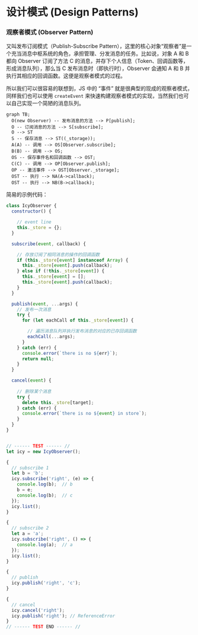 # 设计模式 (Design Patterns)

### 观察者模式 (Observer Pattern)

又叫发布订阅模式（Publish-Subscribe Pattern），这里的核心对象“观察者”是一个充当消息中枢系统的角色，承担管理、分发消息的任务。比如说，对象 A 和 B 都向 Observer 订阅了方法 C 的消息，并存下个人信息（Token、回调函数等，形成消息队列），那么当 C 发布消息时（即执行时），Observer 会通知 A 和 B 并执行其相应的回调函数。这便是观察者模式的过程。

所以我们可以很容易的联想到，JS 中的 “事件” 就是很典型的现成的观察者模式，同样我们也可以使用 `createEvent` 来快速构建观察者模式的实现，当然我们也可以自己实现一个简陋的消息队列。

```mermaid
graph TB;
  O(new Observer) -- 发布消息的方法 --> P[publish];
  O -- 订阅消息的方法 --> S[subscribe];
  O --> ST
  S -- 保存消息 --> ST((_storage));
  A(A) -- 调用 --> OS[Observer.subscribe];
  B(B) -- 调用 --> OS;
  OS -- 保存事件名和回调函数 --> OST;
  C(C) -- 调用 --> OP[Observer.publish];
  OP -- 激活事件 --> OST[Observer._storage];
  OST -- 执行 --> NA(A->callback);
  OST -- 执行 --> NB(B->callback);
```

简易的示例代码：

```js
class IcyObserver {
  constructor() {

    // event line
    this._store = {};
  }

  subscribe(event, callback) {

    // 存放订阅了相同消息的操作的回调函数
    if (this._store[event] instanceof Array) {
      this._store[event].push(callback);
    } else if (!this._store[event]) {
      this._store[event] = [];
      this._store[event].push(callback);
    }
  }

  publish(event, ...args) {
    // 发布一次消息
    try {
      for (let eachCall of this._store[event]) {

        // 遍历消息队列并执行发布消息的对应的已存回调函数
        eachCall(...args);
      }
    } catch (err) {
      console.error(`there is no ${err}`);
      return null;
    }
  }

  cancel(event) {
    
    // 删除某个消息
    try {
      delete this._store[target];
    } catch (err) {
      console.error(`there is no ${event} in store`);
    }
  }
}


// ------ TEST ------ //
let icy = new IcyObserver();

{
  // subscribe 1
  let b = 'b';
  icy.subscribe('right', (e) => {
    console.log(b);  // b
    b = e;
    console.log(b);  // c
  });
  icy.list();
}

{
  // subscribe 2
  let a = 'a';
  icy.subscribe('right', () => {
    console.log(a);  // a
  });
  icy.list();
}

{
  // publish
  icy.publish('right', 'c');
}

{
  // cancel
  icy.cancel('right');
  icy.publish('right'); // ReferenceError
}
// ------ TEST END ------ //
```